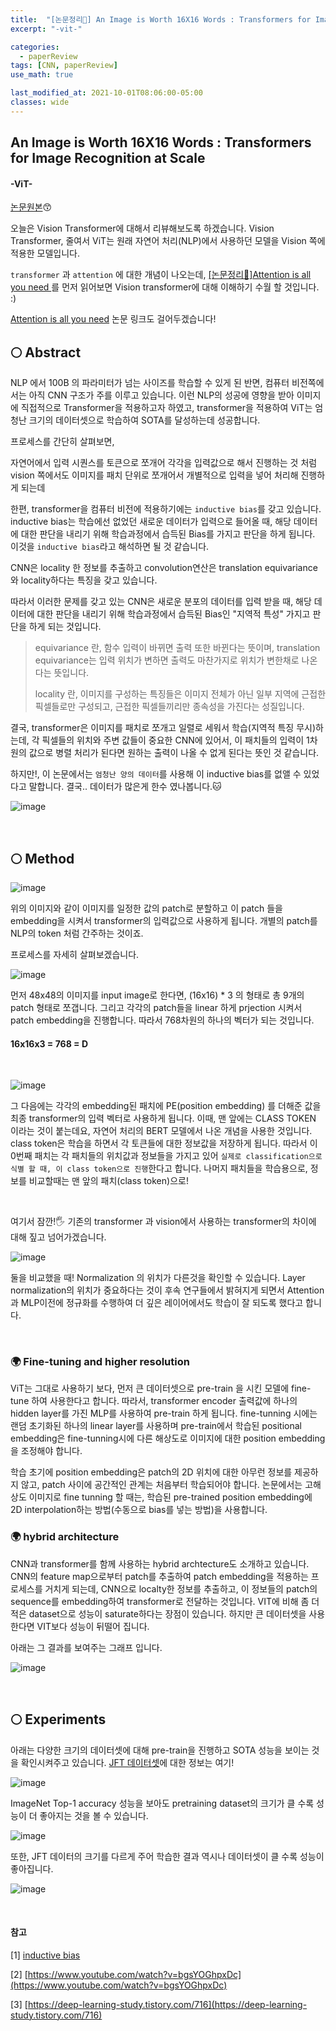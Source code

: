 ```yaml
---
title:  "[논문정리📃] An Image is Worth 16X16 Words : Transformers for Image Recognition at Scale"
excerpt: "-vit-"

categories:
  - paperReview
tags: [CNN, paperReview]
use_math: true

last_modified_at: 2021-10-01T08:06:00-05:00
classes: wide
---
```


## An Image is Worth 16X16 Words : Transformers for Image Recognition at Scale
#### -ViT- 

[논문원본](https://arxiv.org/pdf/2010.11929.pdf)😙

오늘은 Vision Transformer에 대해서 리뷰해보도록 하겠습니다. Vision Transformer, 줄여서 ViT는 원래 자연어 처리(NLP)에서 사용하던 모델을 Vision 쪽에 적용한 모델입니다.

`transformer` 과 `attention` 에 대한 개념이 나오는데, [[논문정리📃]Attention is all you need ](https://chaelin0722.github.io/paperreview/attention/)를 먼저 읽어보면 Vision transformer에 대해 이해하기 수월 할 것입니다. :) 


[Attention is all you need](https://arxiv.org/pdf/1706.03762.pdf) 논문 링크도 걸어두겠습니다!


## 🌕 Abstract


NLP 에서 100B 의 파라미터가 넘는 사이즈를 학습할 수 있게 된 반면, 컴퓨터 비전쪽에서는 아직 CNN 구조가 주를 이루고 있습니다. 이런 NLP의 성공에 영향을 받아 이미지에 직접적으로 Transformer을 적용하고자 하였고, transformer을 적용하여 ViT는 엄청난 크기의 데이터셋으로 학습하여 SOTA를 달성하는데 성공합니다.

프로세스를 간단히 살펴보면,

  자연어에서 입력 시퀀스를 토큰으로 쪼개어 각각을 입력값으로 해서 진행하는 것 처럼 vision 쪽에서도 이미지를 패치 단위로 쪼개어서 개별적으로 입력을 넣어 처리해 진행하게 되는데


한편, transformer을 컴퓨터 비전에 적용하기에는 `inductive bias`를 갖고 있습니다. inductive bias는 학습에선 없었던 새로운 데이터가 입력으로 들어올 때, 해당 데이터에 대한 판단을 내리기 위해 학습과정에서 습득된 Bias를 가지고 판단을 하게 됩니다. 이것을 `inductive bias`라고 해석하면 될 것 같습니다.


CNN은 locality 한 정보를 추출하고 convolution연산은 translation equivariance와 locality하다는 특징을 갖고 있습니다.

따라서 이러한 문제를 갖고 있는 CNN은 새로운 분포의 데이터를 입력 받을 때, 해당 데이터에 대한 판단을 내리기 위해 학습과정에서 습득된 Bias인 "지역적 특성" 가지고 판단을 하게 되는 것입니다.

> equivariance 란, 함수 입력이 바뀌면 출력 또한 바뀐다는 뜻이며, translation equivariance는 입력 위치가 변하면 출력도 마찬가지로 위치가 변한채로 나온다는 뜻입니다.
> 
> locality 란, 이미지를 구성하는 특징들은 이미지 전체가 아닌 일부 지역에 근접한 픽셀들로만 구성되고, 근접한 픽셀들끼리만 종속성을 가진다는 성질입니다.

결국, transformer은 이미지를 패치로 쪼개고 일렬로 세워서 학습(지역적 특징 무시)하는데, 각 픽셀들의 위치와 주변 값들이 중요한 CNN에 있어서, 이 패치들의 입력이 1차원의 값으로 병렬 처리가 된다면 원하는 출력이 나올 수 없게 된다는 뜻인 것 같습니다.

하지만!, 이 논문에서는 `엄청난 양의 데이터`를 사용해 이 inductive bias를 없앨 수 있었다고 말합니다. 결국.. 데이터가 많은게 한수 였나봅니다.🐱

![image](https://user-images.githubusercontent.com/53431568/137475377-8963dd9f-ef71-4fb3-8442-3501b7cb5fa5.png)

<br>

## 🌕 Method

![image](https://user-images.githubusercontent.com/53431568/137476320-7b2d4e24-b85d-4a3d-ae88-344973634366.png)


위의 이미지와 같이 이미지를 일정한 값의 patch로 분할하고 이 patch 들을 embedding을 시켜서 transformer의 입력값으로 사용하게 됩니다. 개별의 patch를 NLP의 token 처럼 간주하는 것이죠.


프로세스를 자세히 살펴보겠습니다.

![image](https://user-images.githubusercontent.com/53431568/137476415-7611a0fb-3da0-42fb-a617-10fd83e78519.png)

먼저 48x48의 이미지를 input image로 한다면, (16x16) * 3 의 형태로 총 9개의 patch 형태로 쪼갭니다. 그리고 각각의 patch들을 linear 하게 prjection 시켜서 patch embedding을 진행합니다. 따라서 768차원의 하나의 벡터가 되는 것입니다.

#### 16x16x3 = 768 = D


<br>

![image](https://user-images.githubusercontent.com/53431568/137476446-1886974b-c6e4-4d02-a44a-3c7130eba869.png)

그 다음에는 각각의 embedding된 패치에 PE(position embedding) 를 더해준 값을 최종 transformer의 입력 벡터로 사용하게 됩니다.
이때, 맨 앞에는 CLASS TOKEN 이라는 것이 붙는데요, 자연어 처리의 BERT 모델에서 나온 개념을 사용한 것입니다. class token은 학습을 하면서 각 토큰들에 대한 정보값을 저장하게 됩니다.
따라서 이 0번째 패치는 각 패치들의 위치값과 정보들을 가지고 있어 `실제로 classification으로 식별 할 때, 이 class token으로 진행`한다고 합니다. 나머지 패치들을 학습용으로, 정보를 비교할때는 맨 앞의 패치(class token)으로!


<br>

여기서 잠깐!🖐 기존의 transformer 과 vision에서 사용하는 transformer의 차이에 대해 짚고 넘어가겠습니다.

![image](https://user-images.githubusercontent.com/53431568/137489229-9e39412a-967f-4a08-bd90-28af41e9955e.png)

둘을 비교했을 때! Normalization 의 위치가 다른것을 확인할 수 있습니다. Layer normalization의 위치가 중요하다는 것이 후속 연구들에서 밝혀지게 되면서  Attention과 MLP이전에 정규화를 수행하여 더 깊은 레이어에서도 학습이 잘 되도록 했다고 합니다.

<br>

### 🌍 Fine-tuning and higher resolution

ViT는 그대로 사용하기 보다, 먼저 큰 데이터셋으로 pre-train 을 시킨 모델에 fine-tune 하여 사용한다고 합니다. 따라서, transformer encoder 출력값에 하나의 hidden layer를 가진 MLP를 사용하여 pre-train 하게 됩니다. fine-tunning 시에는 랜덤 초기화된 하나의 linear layer를 사용하며 pre-train에서 학습된 positional embedding은 fine-tunning시에 다른 해상도로 이미지에 대한 position embedding을 조정해야 합니다.

학습 초기에 position embedding은 patch의 2D 위치에 대한 아무런 정보를 제공하지 않고, patch 사이에 공간적인 관계는 처음부터 학습되어야 합니다. 논문에서는 고해상도 이미지로 fine tunning 할 때는, 학습된 pre-trained position embedding에 2D interpolation하는 방법(수동으로 bias를 넣는 방법)을 사용합니다.


### 🌍 hybrid architecture
 
 CNN과 transformer를 함께 사용하는 hybrid archtecture도 소개하고 있습니다. CNN의 feature map으로부터 patch를 추출하여 patch embedding을 적용하는 프로세스를 거치게 되는데, CNN으로 localty한 정보를 추출하고, 이 정보들의 patch의 sequence를 embedding하여 transformer로 전달하는 것입니다. VIT에 비해 좀 더 적은 dataset으로 성능이 saturate하다는 장점이 있습니다. 하지만 큰 데이터셋을 사용한다면 VIT보다 성능이 뒤떨어 집니다.


아래는 그 결과를 보여주는 그래프 입니다.

![image](https://user-images.githubusercontent.com/53431568/137490470-681aeb6a-718e-4c57-8834-5494044d5eb6.png)



<br>

## 🌕 Experiments

아래는 다양한 크기의 데이터셋에 대해 pre-train을 진행하고 SOTA 성능을 보이는 것을 확인시켜주고 있습니다. [JFT 데이터셋](https://chaelin0722.github.io/etc/JFT-300M/)에 대한 정보는 여기!

![image](https://user-images.githubusercontent.com/53431568/137488649-15bd7cbc-37de-4999-8a39-7b1ec93b9358.png)


ImageNet Top-1 accuracy 성능을 보아도 pretraining dataset의 크기가 클 수록 성능이 더 좋아지는 것을 볼 수 있습니다.


![image](https://user-images.githubusercontent.com/53431568/137488860-d7cc3815-ab5b-440a-ad60-54b3ae4d0e80.png)


또한, JFT 데이터의 크기를 다르게 주어 학습한 결과 역시나 데이터셋이 클 수록 성능이 좋아집니다.

![image](https://user-images.githubusercontent.com/53431568/137488959-cb898d8d-d2c3-4d18-950e-0c0f8a68fb9f.png)




<br>


#### 참고

[1] [inductive bias](https://seongkyun.github.io/study/2019/10/27/cnn_stationarity/)

[2] [https://www.youtube.com/watch?v=bgsYOGhpxDc](https://www.youtube.com/watch?v=bgsYOGhpxDc)

[3] [https://deep-learning-study.tistory.com/716](https://deep-learning-study.tistory.com/716)
